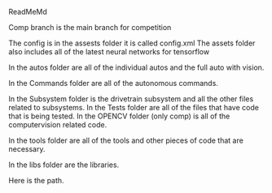 ReadMeMd

Comp branch is the main branch for competition

The config is in the assests folder it is called config.xml
The assets folder also includes all of the latest neural networks for tensorflow

In the autos folder are all of the individual autos and the full auto with vision.

In the Commands folder are all of the autonomous commands.

In the Subsystem folder is the drivetrain subsystem and all the other files related to subsystems.
In the Tests folder are all of the files that have code that is being tested.
In the OPENCV folder (only comp) is all of the computervision related code.

In the tools folder are all of the tools and other pieces of code that are necessary.

In the libs folder are the libraries.


Here is the path.
